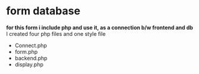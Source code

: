 # form database
**for this form i include php and use it, as a connection b/w frontend and db** 
I created four php files and one style file
- Connect.php
- form.php
- backend.php
- display.php
